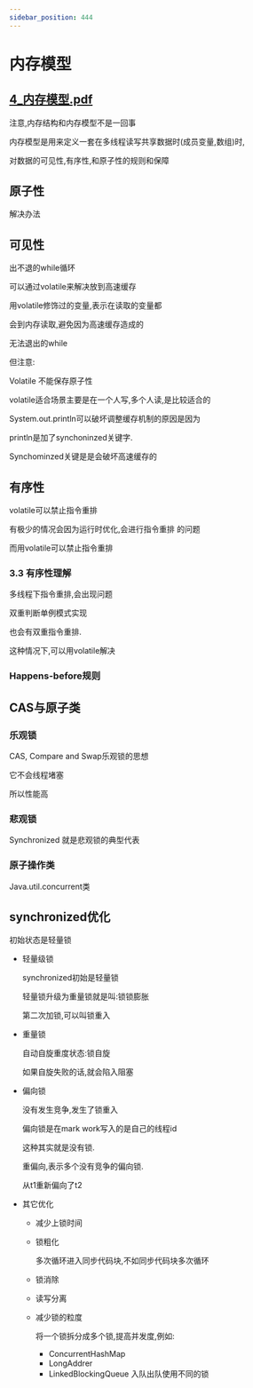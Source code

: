 ```yaml
---
sidebar_position: 444
---
```

# 内存模型

## [4_内存模型.pdf](4_内存模型.pdf)

注意,内存结构和内存模型不是一回事

内存模型是用来定义一套在多线程读写共享数据时(成员变量,数组)时,

对数据的可见性,有序性,和原子性的规则和保障

## 原子性

解决办法

## 可见性

出不退的while循环

可以通过volatile来解决放到高速缓存

用volatile修饰过的变量,表示在读取的变量都

会到内存读取,避免因为高速缓存造成的

无法退出的while

但注意:

Volatile 不能保存原子性

volatile适合场景主要是在一个人写,多个人读,是比较适合的

System.out.println可以破坏调整缓存机制的原因是因为

println是加了synchoninzed关键字.

Synchominzed关键是是会破坏高速缓存的

## 有序性

volatile可以禁止指令重排

有极少的情况会因为运行时优化,会进行指令重排 的问题

而用volatile可以禁止指令重排

### 3.3 有序性理解

多线程下指令重排,会出现问题

双重判断单例模式实现

也会有双重指令重排.

这种情况下,可以用volatile解决

### Happens-before规则

## CAS与原子类

### 乐观锁

CAS, Compare and Swap乐观锁的思想

它不会线程堵塞

所以性能高

### 悲观锁

Synchronized 就是悲观锁的典型代表

### 原子操作类

Java.util.concurrent类

## synchronized优化

初始状态是轻量锁

- 轻量级锁

  synchronized初始是轻量锁

  轻量锁升级为重量锁就是叫:锁锁膨胀

  第二次加锁,可以叫锁重入

- 重量锁

  自动自旋重度状态:锁自旋

  如果自旋失败的话,就会陷入阻塞

- 偏向锁

  没有发生竞争,发生了锁重入

  偏向锁是在mark work写入的是自己的线程id

  这种其实就是没有锁.

  重偏向,表示多个没有竞争的偏向锁.

  从t1重新偏向了t2

- 其它优化

  - 减少上锁时间

  - 锁粗化

    多次循环进入同步代码块,不如同步代码块多次循环

  - 锁消除

  - 读写分离

  - 减少锁的粒度

    将一个锁拆分成多个锁,提高并发度,例如:

    - ConcurrentHashMap
    - LongAddrer
    - LinkedBlockingQueue 入队出队使用不同的锁
